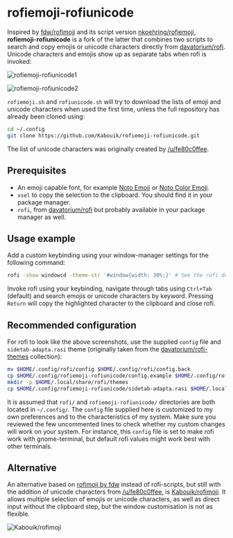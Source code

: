 # rofiemoji-rofiunicode

Inspired by [fdw/rofimoji](https://github.com/fdw/rofimoji) and its script version [nkoehring/rofiemoji](https://github.com/nkoehring/rofiemoji), **rofiemoji-rofiunicode** is a fork of the latter that combines two scripts to search and copy emojis or unicode characters directly from [davatorium/rofi](https://github.com/davatorium/rofi). Unicode characters and emojis show up as separate tabs when rofi is invoked:

![rofiemoji-rofiunicode1](https://github.com/Kabouik/rofiemoji-rofiunicode/blob/master/rofiemoji-rofiunicode1.png?raw=true)

![rofiemoji-rofiunicode2](https://github.com/Kabouik/rofiemoji-rofiunicode/blob/master/rofiemoji-rofiunicode2.png?raw=true)

`rofiemoji.sh` and `rofiunicode.sh` will try to download the lists of emoji and unicode characters when used the first time, unless the full repository has already been cloned using:

```bash
cd ~/.config
git clone https://github.com/Kabouik/rofiemoji-rofiunicode.git
```

The list of unicode characters was originally created by [/u/fe80c0ffee](https://www.reddit.com/r/unixporn/comments/7zqkov/oc_i_mad_a_rofi_emoji_picker_and_i_feel_bad_about/duqls53?utm_source=share&utm_medium=web2x).

## Prerequisites

 * An emoji capable font, for example [Noto Emoji](https://www.google.com/get/noto/#emoji-zsye) or [Noto Color Emoji](https://www.google.com/get/noto/#emoji-zsye-color).
 * `xsel` to copy the selection to the clipboard. You should find it in your package manager.
 * `rofi`, from [davatorium/rofi](https://github.com/davatorium/rofi) but probably available in your package manager as well.

## Usage example
Add a custom keybinding using your window-manager settings for the following command:

```sh
rofi -show windowcd -theme-str '#window{width: 30%;}' # See the rofi documentation for details
```
Invoke rofi using your keybinding, navigate through tabs using `Ctrl+Tab` (default) and search emojis or unicode characters by keyword. Pressing `Return` will copy the highlighted character to the clipboard and close rofi.

## Recommended configuration
For rofi to look like the above screenshots, use the supplied `config` file and `sidetab-adapta.rasi` theme (originally taken from the [davatorium/rofi-themes](https://raw.githubusercontent.com/davatorium/rofi-themes/master/User%20Themes/sidetab-adapta.rasi) collection):

```bash
mv $HOME/.config/rofi/config $HOME/.config/rofi/config.back
cp $HOME/.config/rofiemoji-rofiunicode/config.example $HOME/.config/rofi/config
mkdir -p $HOME/.local/share/rofi/themes
cp $HOME/.config/rofiemoji-rofiunicode/sidetab-adapta.rasi $HOME/.local/share/rofi/themes/
```
It is assumed that `rofi/` and `rofiemoji-rofiunicode/` directories are both located in `~/.config/`. The `config` file supplied here is customized to my own preferences and to the characteristics of my system. Make sure you reviewed the few uncommented lines to check whether my custom changes will work on your system. For instance, this `config` file is set to make rofi work with gnome-terminal, but default rofi values might work best with other terminals.

## Alternative

An alternative based on [rofimoji by fdw](https://github.com/fdw/rofimoji) instead of rofi-scripts, but still with the addition of unicode characters from [/u/fe80c0ffee](https://www.reddit.com/r/unixporn/comments/7zqkov/oc_i_mad_a_rofi_emoji_picker_and_i_feel_bad_about/duqls53?utm_source=share&utm_medium=web2x), is [Kabouik/rofimoji](https://github.com/Kabouik/rofimoji). It allows multiple selection of emojis or unicode characters, as well as direct input without the clipboard step, but the window customisation is not as flexible.

![Kabouik/rofimoji](https://reho.st/medium/https://github.com/Kabouik/rofimoji/raw/master/screenshot-fork.png?raw=true)
